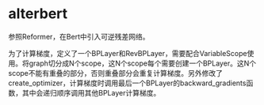 # alterbert

  参照Reformer，在Bert中引入可逆残差网络。
  
  为了计算梯度，定义了一个BPLayer和RevBPLayer，需要配合VariableScope使用。将graph切分成N个scope，这N个scope每个需要创建一个BPLayer。这N个scope不能有重叠的部分，否则重叠部分会重复计算梯度。另外修改了create_optimizer，计算梯度时调用最后一个BPLayer的backward_gradients函数，其中会递归顺序调用其他BPLayer计算梯度。
